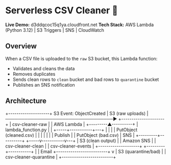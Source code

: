 # Serverless CSV Cleaner 🔧

**Live Demo:** d3ddqcoc15q1ya.cloudfront.net 
**Tech Stack:** AWS Lambda (Python 3.12) | S3 Triggers | SNS | CloudWatch  

## Overview
When a CSV file is uploaded to the `raw` S3 bucket, this Lambda function:
- Validates and cleans the data  
- Removes duplicates  
- Sends clean rows to `clean` bucket and bad rows to `quarantine` bucket  
- Publishes an SNS notification  

## Architecture
+--------------------+            S3 Event: ObjectCreated
|  S3 (raw uploads)  |  ──────────────────────────────────►  +---------------------+
|  csv-cleaner-raw   |                                       |  AWS Lambda         |
+---------▲----------+                                       |  lambda_function.py |
          |                                                  +-----+-----------+---+
          |                                                        |           |
          |  PutObject (cleaned.csv)                               |           |
          |                                                        |           |
          |                                                        | Publish   |
          |                                   PutObject (bad.csv)  | SNS       |
+---------+----------+                                       +-----v-----------v---+
|  S3 (clean output) |                                       |  Amazon SNS         |
| csv-cleaner-clean  |                                       |  csv-cleaner-events |
+--------------------+                                       +---------+-----------+
                                                                       |
                                                                       | Email
+-------------------------+                                            v
|  S3 (quarantine/bad)   |
| csv-cleaner-quarantine |
+-------------------------+
